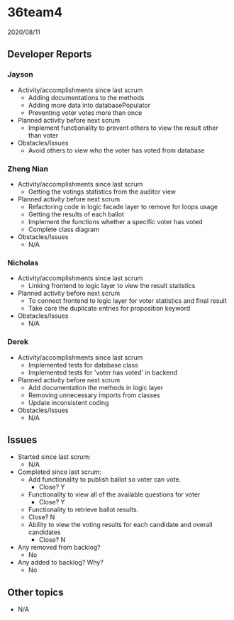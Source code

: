 #   36team4

2020/08/11

##  Developer Reports

###  Jayson

-   Activity/accomplishments since last scrum
    -   Adding documentations to the methods
    -	Adding more data into databasePopulator
    -	Preventing voter votes more than once
-   Planned activity before next scrum
    -   Implement functionality to prevent others to view the result other than voter
-   Obstacles/Issues
    -   Avoid others to view who the voter has voted from database

###  Zheng Nian

-   Activity/accomplishments since last scrum
    -   Getting the votings statistics from the auditor view
-   Planned activity before next scrum
    -   Refactoring code in logic facade layer to remove for loops usage
    -   Getting the results of each ballot
    -   Implement the functions whether a specific voter has voted
    -   Complete class diagram
-   Obstacles/Issues
    -   N/A

###  Nicholas

-   Activity/accomplishments since last scrum
    -   Linking frontend to logic layer to view the result statistics 
-   Planned activity before next scrum
    -	To connect frontend to logic layer for voter statistics and final result
    -	Take care the duplicate entries for proposition keyword
-   Obstacles/Issues
    -   N/A

###  Derek

-   Activity/accomplishments since last scrum
    -   Implemented tests for database class
    -   Implemented tests for 'voter has voted' in backend
-   Planned activity before next scrum
    -   Add documentation the methods in logic layer
    -	Removing unnecessary imports from classes
    -	Update inconsistent coding
-   Obstacles/Issues
    -   N/A


##  Issues

-   Started since last scrum:
    -	N/A
-   Completed since last scrum:
    -   Add functionality to publish ballot so voter can vote. 
        -   Close? Y
    -   Functionality to view all of the available questions for voter
        -   Close? Y
    -   Functionality to retrieve ballot results.
       -    Close? N
    -  Ability to view the voting results for each candidate and overall candidates
       -    Close? N 
-   Any removed from backlog?
       -    No
-   Any added to backlog? Why?
       -    No
##  Other topics

-   N/A
